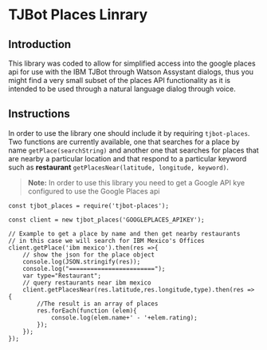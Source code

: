 # TJBot Places Linrary
## Introduction
This library was coded to allow for simplified access into the google places api for use with the IBM TJBot through Watson Assystant dialogs, thus you might find a very small subset of the places API functionality as it is intended to be used through a natural language dialog through voice.

## Instructions
In order to use the library one should include it by requiring `tjbot-places`. Two functions are currently available, one that searches for a place by name `getPlace(searchString)` and another one that searches for places that are nearby a particular location and that respond to a particular keyword such as __restaurant__ `getPlacesNear(latitude, longitude, keyword)`.

> __Note:__ In order to use this library you need to get a Google API kye configured to use the Google Places api

```
const tjbot_places = require('tjbot-places');
 
const client = new tjbot_places('GOOGLEPLACES_APIKEY');

// Example to get a place by name and then get nearby restaurants
// in this case we will search for IBM Mexico's Offices
client.getPlace('ibm mexico').then(res =>{
    // show the json for the place object
	console.log(JSON.stringify(res));
	console.log("========================");
	var type="Restaurant";
    // query restaurants near ibm mexico
	client.getPlacesNear(res.latitude,res.longitude,type).then(res => {
		//The result is an array of places 
		res.forEach(function (elem){
			console.log(elem.name+' - '+elem.rating);
		});
	});
});

```
